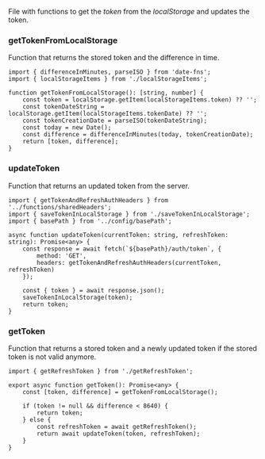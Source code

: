 File with functions to get the _token_ from the _localStorage_ and updates the token.

### getTokenFromLocalStorage
Function that returns the stored token and the difference in time.
```tsx
import { differenceInMinutes, parseISO } from 'date-fns';
import { localStorageItems } from './localStorageItems';

function getTokenFromLocalStorage(): [string, number] {
    const token = localStorage.getItem(localStorageItems.token) ?? '';
    const tokenDateString = localStorage.getItem(localStorageItems.tokenDate) ?? '';
    const tokenCreationDate = parseISO(tokenDateString);
    const today = new Date();
    const difference = differenceInMinutes(today, tokenCreationDate);
    return [token, difference];
}
```
### updateToken
Function that returns an updated token from the server.
```tsx
import { getTokenAndRefreshAuthHeaders } from '../functions/sharedHeaders';
import { saveTokenInLocalStorage } from './saveTokenInLocalStorage';
import { basePath } from '../config/basePath';

async function updateToken(currentToken: string, refreshToken: string): Promise<any> {
    const response = await fetch(`${basePath}/auth/token`, {
        method: 'GET',
        headers: getTokenAndRefreshAuthHeaders(currentToken, refreshToken)
    });

    const { token } = await response.json();
    saveTokenInLocalStorage(token);
    return token;
}
```
### getToken
Function that returns a stored token and a newly updated token if the stored token is not valid anymore.

```tsx
import { getRefreshToken } from './getRefreshToken';

export async function getToken(): Promise<any> {
    const [token, difference] = getTokenFromLocalStorage();

    if (token != null && difference < 8640) {
        return token;
    } else {
        const refreshToken = await getRefreshToken();
        return await updateToken(token, refreshToken);
    }
}
```